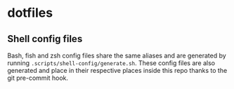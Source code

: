 # dotfiles

## Shell config files
Bash, fish and zsh config files share the same aliases and are generated by running `.scripts/shell-config/generate.sh`.
These config files are also generated and place in their respective places inside this repo thanks to the git pre-commit hook.
